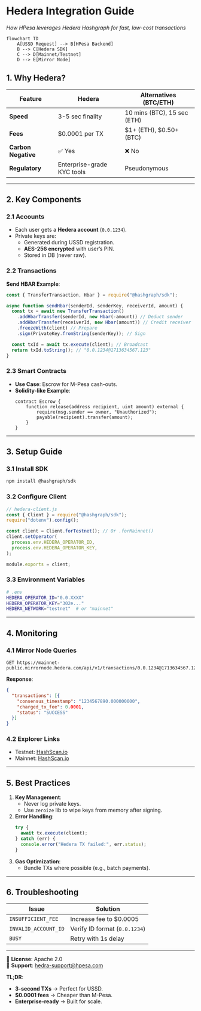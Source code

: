 # **Hedera Integration Guide**

_How HPesa leverages Hedera Hashgraph for fast, low-cost transactions_

```mermaid
flowchart TD
    A[USSD Request] --> B[HPesa Backend]
    B --> C[Hedera SDK]
    C --> D[Mainnet/Testnet]
    D --> E[Mirror Node]
```

## **1. Why Hedera?**

| Feature             | Hedera                     | Alternatives (BTC/ETH)      |
| ------------------- | -------------------------- | --------------------------- |
| **Speed**           | 3-5 sec finality           | 10 mins (BTC), 15 sec (ETH) |
| **Fees**            | $0.0001 per TX             | $1+ (ETH), $0.50+ (BTC)     |
| **Carbon Negative** | ✅ Yes                     | ❌ No                       |
| **Regulatory**      | Enterprise-grade KYC tools | Pseudonymous                |

---

## **2. Key Components**

### **2.1 Accounts**

- Each user gets a **Hedera account** (`0.0.1234`).
- Private keys are:
  - Generated during USSD registration.
  - **AES-256 encrypted** with user’s PIN.
  - Stored in DB (never raw).

### **2.2 Transactions**

**Send HBAR Example**:

```javascript
const { TransferTransaction, Hbar } = require("@hashgraph/sdk");

async function sendHbar(senderId, senderKey, receiverId, amount) {
  const tx = await new TransferTransaction()
    .addHbarTransfer(senderId, new Hbar(-amount)) // Deduct sender
    .addHbarTransfer(receiverId, new Hbar(amount)) // Credit receiver
    .freezeWith(client) // Prepare
    .sign(PrivateKey.fromString(senderKey)); // Sign

  const txId = await tx.execute(client); // Broadcast
  return txId.toString(); // "0.0.1234@1713634567.123"
}
```

### **2.3 Smart Contracts**

- **Use Case**: Escrow for M-Pesa cash-outs.
- **Solidity-like Example**:
  ```solidity
  contract Escrow {
      function release(address recipient, uint amount) external {
          require(msg.sender == owner, "Unauthorized");
          payable(recipient).transfer(amount);
      }
  }
  ```

---

## **3. Setup Guide**

### **3.1 Install SDK**

```bash
npm install @hashgraph/sdk
```

### **3.2 Configure Client**

```javascript
// hedera-client.js
const { Client } = require("@hashgraph/sdk");
require("dotenv").config();

const client = Client.forTestnet(); // Or .forMainnet()
client.setOperator(
  process.env.HEDERA_OPERATOR_ID,
  process.env.HEDERA_OPERATOR_KEY,
);

module.exports = client;
```

### **3.3 Environment Variables**

```bash
# .env
HEDERA_OPERATOR_ID="0.0.XXXX"
HEDERA_OPERATOR_KEY="302e..."
HEDERA_NETWORK="testnet"  # or "mainnet"
```

---

## **4. Monitoring**

### **4.1 Mirror Node Queries**

```http
GET https://mainnet-public.mirrornode.hedera.com/api/v1/transactions/0.0.1234@1713634567.123
```

**Response**:

```json
{
  "transactions": [{
    "consensus_timestamp": "1234567890.000000000",
    "charged_tx_fee": 0.0001,
    "status": "SUCCESS"
  }]
}
```

### **4.2 Explorer Links**

- Testnet: [HashScan.io](https://hashscan.io/testnet)
- Mainnet: [HashScan.io](https://hashscan.io)

---

## **5. Best Practices**

1. **Key Management**:
   - Never log private keys.
   - Use `zeroize` lib to wipe keys from memory after signing.
2. **Error Handling**:
   ```javascript
   try {
     await tx.execute(client);
   } catch (err) {
     console.error("Hedera TX failed:", err.status);
   }
   ```
3. **Gas Optimization**:
   - Bundle TXs where possible (e.g., batch payments).

---

## **6. Troubleshooting**

| Issue                | Solution                      |
| -------------------- | ----------------------------- |
| `INSUFFICIENT_FEE`   | Increase fee to $0.0005       |
| `INVALID_ACCOUNT_ID` | Verify ID format (`0.0.1234`) |
| `BUSY`               | Retry with 1s delay           |

---

📜 **License**: Apache 2.0\
📧 **Support**: hedra-support@hpesa.com

**TL;DR**:

- **3-second TXs** → Perfect for USSD.
- **$0.0001 fees** → Cheaper than M-Pesa.
- **Enterprise-ready** → Built for scale.
